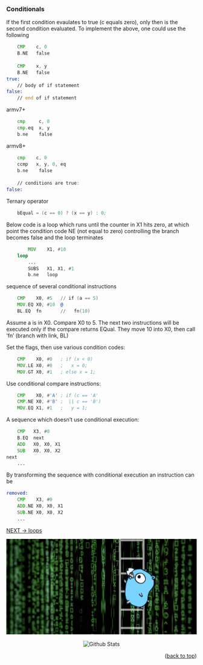 ### Conditionals

If the first condition evaulates to true (c equals zero), only then is the second condition evaluated. To implement the above, one could use the following
```asm
    CMP    c, 0
    B.NE   false

    CMP    x, y
    B.NE   false
true:
    // body of if statement
false:
    // end of if statement
```
armv7+
```asm
    cmp     c, 0
    cmp.eq  x, y
    b.ne    false
```
armv8+
```asm
    cmp    c, 0
    ccmp   x, y, 0, eq
    b.ne    false

    // conditions are true:
false:
```
Ternary operator
```asm
	bEqual = (c == 0) ? (x == y) : 0;
```

Below code is a loop which runs until the counter in X1 hits
zero, at which point the condition code NE (not equal to zero) controlling
the branch becomes false and the loop terminates
```asm
		MOV    X1, #10
	loop
		...
		SUBS   X1, X1, #1
		b.ne   loop
```

sequence of several conditional instructions
```asm
	CMP    X0, #5   // if (a == 5)
	MOV.EQ X0, #10  @
	BL.EQ  fn       //   fn(10)
```
Assume a is in X0. Compare X0 to 5. The next two instructions will be
executed only if the compare returns EQual. They move 10 into X0, then call
‘fn’ (branch with link, BL)

Set the flags, then use various condition codes:
```asm
	CMP    X0, #0   ; if (x < 0)
	MOV.LE X0, #0   ;   x = 0;
	MOV.GT X0, #1   ; else x = 1;
```

Use conditional compare instructions:
```asm
	CMP    X0, #'A' ; if (c == 'A'
	CMP.NE X0, #'B' ;  || c == 'B')
	MOV.EQ X1, #1   ;   y = 1;
```

A sequence which doesn’t use conditional execution:
```asm
	CMP   X3, #0
	B.EQ  next
	ADD   X0, X0, X1
	SUB   X0, X0, X2
next
	...
```

By transforming the sequence with conditional execution an instruction can be
```asm
removed:
	CMP    X3, #0
	ADD.NE X0, X0, X1
	SUB.NE X0, X0, X2
	...
```

[NEXT -> loops](10_loop.md)

<div align="center">
	<img src="../img/argo-mascot.jpg" alt="Logo">
</div>
<p align="center">
	<img src="https://raw.githubusercontent.com/bornmay/bornmay/Update/svg/Bottom.svg" alt="Github Stats" />
</p>
<p align="right">(<a href="#top">back to top</a>)</p>
